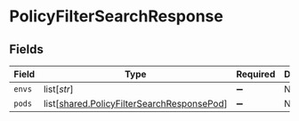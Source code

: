 # PolicyFilterSearchResponse


## Fields

| Field                                                                                                  | Type                                                                                                   | Required                                                                                               | Description                                                                                            |
| ------------------------------------------------------------------------------------------------------ | ------------------------------------------------------------------------------------------------------ | ------------------------------------------------------------------------------------------------------ | ------------------------------------------------------------------------------------------------------ |
| `envs`                                                                                                 | list[*str*]                                                                                            | :heavy_minus_sign:                                                                                     | N/A                                                                                                    |
| `pods`                                                                                                 | list[[shared.PolicyFilterSearchResponsePod](undefined/models/shared/policyfiltersearchresponsepod.md)] | :heavy_minus_sign:                                                                                     | N/A                                                                                                    |